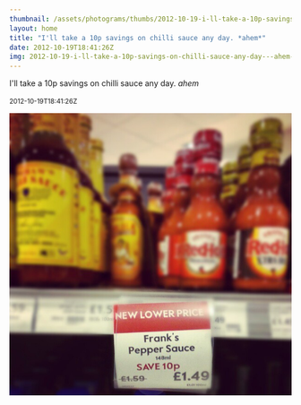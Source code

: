 ```yaml
---
thumbnail: /assets/photograms/thumbs/2012-10-19-i-ll-take-a-10p-savings-on-chilli-sauce-any-day---ahem-.jpg
layout: home
title: "I'll take a 10p savings on chilli sauce any day. *ahem*"
date: 2012-10-19T18:41:26Z
img: 2012-10-19-i-ll-take-a-10p-savings-on-chilli-sauce-any-day---ahem-.jpg
---
```


I'll take a 10p savings on chilli sauce any day. *ahem*

<small>2012-10-19T18:41:26Z</small>

![I'll take a 10p savings on chilli sauce any day. *ahem*](2012-10-19-i-ll-take-a-10p-savings-on-chilli-sauce-any-day---ahem-.jpg)
